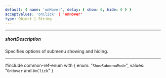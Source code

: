```yaml
---
default: { name: 'onHover', delay: { show: 0, hide: 0 } }
acceptValues: 'onClick' | 'onHover'
type: Object | String
---
```

---
##### shortDescription
Specifies options of submenu showing and hiding.

---
#include common-ref-enum with {
    enum: "`ShowSubmenuMode`",
    values: "`OnHover` and `OnClick`"
}